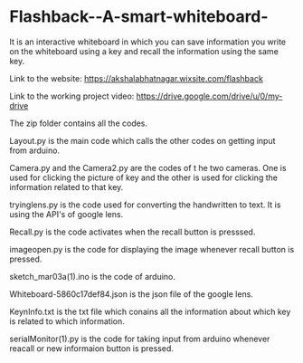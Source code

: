 # Flashback--A-smart-whiteboard-

It is an interactive whiteboard in which you can save information you write on the whiteboard using a key and recall the information using the same key.

Link to the website:  https://akshalabhatnagar.wixsite.com/flashback

Link to the working project video: https://drive.google.com/drive/u/0/my-drive

The zip folder contains all the codes.

Layout.py is the main code which calls the other codes on getting input from arduino.

Camera.py and the Camera2.py are the codes of t he two cameras. One is used for clicking the picture of key and the other is used for clicking the information related to that key.

tryinglens.py is the code used for converting the handwritten to text. It is using the API's of google lens.

Recall.py is the code activates when the recall button is presssed.

imageopen.py is the code for displaying the image whenever recall button is pressed.

sketch_mar03a(1).ino is the code of arduino.

Whiteboard-5860c17def84.json is the json file of the google lens.

KeynInfo.txt is the txt file which conains all the information about which key is related to which information.

serialMonitor(1).py is the code for taking input from arduino whenever reacall or new informaion button is pressed.


